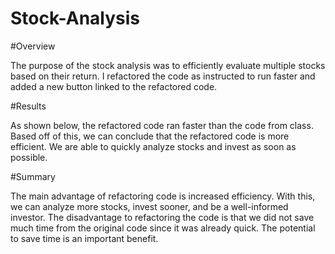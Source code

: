 # Stock-Analysis

#Overview

The purpose of the stock analysis was to efficiently evaluate multiple stocks based on their return.
I refactored the code as instructed to run faster and added a new button linked to the refactored code.


#Results

As shown below, the refactored code ran faster than the code from class.
Based off of this, we can conclude that the refactored code is more efficient.
We are able to quickly analyze stocks and invest as soon as possible.



#Summary

The main advantage of refactoring code is increased efficiency.
With this, we can analyze more stocks, invest sooner, and be a well-informed investor.
The disadvantage to refactoring the code is that we did not save much time from the original code since it was already quick.
The potential to save time is an important benefit.
